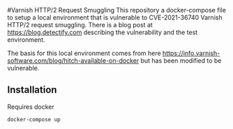 
#Varnish HTTP/2 Request Smuggling
This repository a docker-compose file to setup a local environment that
is vulnerable to CVE-2021-36740 Varnish HTTP/2 request smuggling. There is a blog post
at https://blog.detectify.com describing the vulnerability and
the test environment.

The basis for this local environment comes from here https://info.varnish-software.com/blog/hitch-available-on-docker
but has been modified to be vulnerable.

## Installation

Requires docker

```bash
docker-compose up
```
